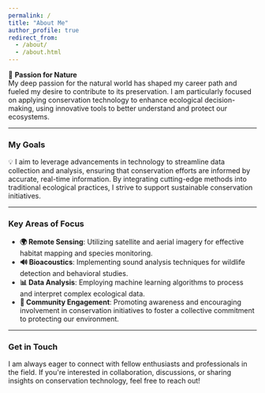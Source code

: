 ```yaml
---
permalink: /
title: "About Me"
author_profile: true
redirect_from: 
  - /about/
  - /about.html
---
```




🌿 **Passion for Nature**  
My deep passion for the natural world has shaped my career path and fueled my desire to contribute to its preservation. I am particularly focused on applying conservation technology to enhance ecological decision-making, using innovative tools to better understand and protect our ecosystems.

---

### My Goals

💡 I aim to leverage advancements in technology to streamline data collection and analysis, ensuring that conservation efforts are informed by accurate, real-time information. By integrating cutting-edge methods into traditional ecological practices, I strive to support sustainable conservation initiatives.

---

### Key Areas of Focus

- **🌍 Remote Sensing**: Utilizing satellite and aerial imagery for effective habitat mapping and species monitoring.
- **🔊 Bioacoustics**: Implementing sound analysis techniques for wildlife detection and behavioral studies.
- **📊 Data Analysis**: Employing machine learning algorithms to process and interpret complex ecological data.
- **🤝 Community Engagement**: Promoting awareness and encouraging involvement in conservation initiatives to foster a collective commitment to protecting our environment.

---

### Get in Touch

I am always eager to connect with fellow enthusiasts and professionals in the field. If you're interested in collaboration, discussions, or sharing insights on conservation technology, feel free to reach out!


